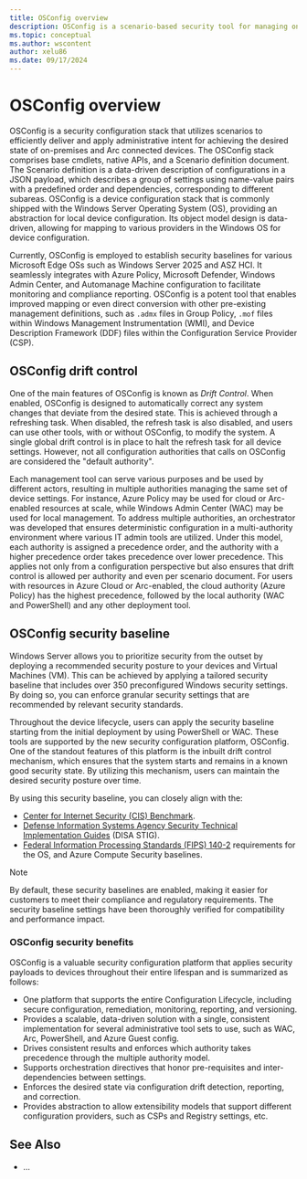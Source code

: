 ```yaml
---
title: OSConfig overview
description: OSConfig is a scenario-based security tool for managing on-premises and Arc connected devices.
ms.topic: conceptual
ms.author: wscontent
author: xelu86
ms.date: 09/17/2024
---
```


# OSConfig overview

OSConfig is a security configuration stack that utilizes scenarios to efficiently deliver and apply administrative intent for achieving the desired state of on-premises and Arc connected devices. The OSConfig stack comprises base cmdlets, native APIs, and a Scenario definition document. The Scenario definition is a data-driven description of configurations in a JSON payload, which describes a group of settings using name-value pairs with a predefined order and dependencies, corresponding to different subareas. OSConfig is a device configuration stack that is commonly shipped with the Windows Server Operating System (OS), providing an abstraction for local device configuration. Its object model design is data-driven, allowing for mapping to various providers in the Windows OS for device configuration.

Currently, OSConfig is employed to establish security baselines for various Microsoft Edge OSs such as Windows Server 2025 and ASZ HCI. It seamlessly integrates with Azure Policy, Microsoft Defender, Windows Admin Center, and Automanage Machine configuration to facilitate monitoring and compliance reporting. OSConfig is a potent tool that enables improved mapping or even direct conversion with other pre-existing management definitions, such as `.admx` files in Group Policy, `.mof` files within Windows Management Instrumentation (WMI), and Device Description Framework (DDF) files within the Configuration Service Provider (CSP).

## OSConfig drift control

One of the main features of OSConfig is known as *Drift Control*. When enabled, OSConfig is designed to automatically correct any system changes that deviate from the desired state. This is achieved through a refreshing task. When disabled, the refresh task is also disabled, and users can use other tools, with or without OSConfig, to modify the system. A single global drift control is in place to halt the refresh task for all device settings. However, not all configuration authorities that calls on OSConfig are considered the "default authority".

Each management tool can serve various purposes and be used by different actors, resulting in multiple authorities managing the same set of device settings. For instance, Azure Policy may be used for cloud or Arc-enabled resources at scale, while Windows Admin Center (WAC) may be used for local management. To address multiple authorities, an orchestrator was developed that ensures deterministic configuration in a multi-authority environment where various IT admin tools are utilized. Under this model, each authority is assigned a precedence order, and the authority with a higher precedence order takes precedence over lower precedence. This applies not only from a configuration perspective but also ensures that drift control is allowed per authority and even per scenario document. For users with resources in Azure Cloud or Arc-enabled, the cloud authority (Azure Policy) has the highest precedence, followed by the local authority (WAC and PowerShell) and any other deployment tool.

## OSConfig security baseline

Windows Server allows you to prioritize security from the outset by deploying a recommended security posture to your devices and Virtual Machines (VM). This can be achieved by applying a tailored security baseline that includes over 350 preconfigured Windows security settings. By doing so, you can enforce granular security settings that are recommended by relevant security standards.

Throughout the device lifecycle, users can apply the security baseline starting from the initial deployment by using PowerShell or WAC. These tools are supported by the new security configuration platform, OSConfig. One of the standout features of this platform is the inbuilt drift control mechanism, which ensures that the system starts and remains in a known good security state. By utilizing this mechanism, users can maintain the desired security posture over time.

By using this security baseline, you can closely align with the:

- [Center for Internet Security (CIS) Benchmark](https://www.cisecurity.org/cis-benchmarks).
- [Defense Information Systems Agency Security Technical Implementation Guides](https://public.cyber.mil/stigs) (DISA STIG).
- [Federal Information Processing Standards (FIPS) 140-2](https://csrc.nist.gov/pubs/fips/140-2/upd2/final) requirements for the OS, and Azure Compute Security baselines.

> [!NOTE]
> By default, these security baselines are enabled, making it easier for customers to meet their compliance and regulatory requirements. The security baseline settings have been thoroughly verified for compatibility and performance impact.

### OSConfig security benefits

OSConfig is a valuable security configuration platform that applies security payloads to devices throughout their entire lifespan and is summarized as follows:

- One platform that supports the entire Configuration Lifecycle, including secure configuration, remediation, monitoring, reporting, and versioning.
- Provides a scalable, data-driven solution with a single, consistent implementation for several administrative tool sets to use, such as WAC, Arc, PowerShell, and Azure Guest config.
- Drives consistent results and enforces which authority takes precedence through the multiple authority model.
- Supports orchestration directives that honor pre-requisites and inter-dependencies between settings.
- Enforces the desired state via configuration drift detection, reporting, and correction.
- Provides abstraction to allow extensibility models that support different configuration providers, such as CSPs and Registry settings, etc.

## See Also

- ...

